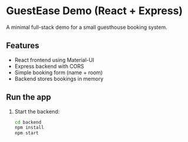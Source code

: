 # GuestEase Demo (React + Express)

A minimal full-stack demo for a small guesthouse booking system.

## Features
- React frontend using Material-UI
- Express backend with CORS
- Simple booking form (name + room)
- Backend stores bookings in memory

## Run the app
1. Start the backend:
   ```bash
   cd backend
   npm install
   npm start
